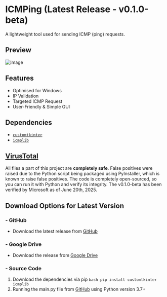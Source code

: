 # ICMPing (Latest Release - v0.1.0-beta)
A lightweight tool used for sending ICMP (ping) requests.


## Preview
![image](https://github.com/user-attachments/assets/347b5aff-1bf2-4233-82c5-5de86d9c6552)


## Features
- Optimised for Windows
- IP Validation
- Targeted ICMP Request
- User-Friendly & Simple GUI


## Dependencies
- [`customtkinter`](https://github.com/TomSchimansky/CustomTkinter)
- [`icmplib`](https://github.com/ValentinBELYN/icmplib)


## [VirusTotal](https://www.virustotal.com/gui/file/bc886450b4b0117a1c3692f460cc2fde6b39b92cc85ffd8ed9fbad6ca010a07a)
All files a part of this project are **completely safe**. False positives were raised due to the Python script being packaged using PyInstaller, which is known to raise false positives. The code is completely open-sourced, so you can run it with Python and verify its integrity. The v0.1.0-beta has been verified by Microsoft as of June 20th, 2025.


## Download Options for Latest Version

### - GitHub
- Download the latest release from [GitHub](https://github.com/Caleb-Greene/ICMPing/releases/tag/v0.1.0-beta)
### - Google Drive
- Download the release from [Google Drive](https://drive.google.com/drive/folders/1wt3lZsYCIsp06WSQC9oRksialB3ur3TI?usp=sharing)
### - Source Code
1. Download the dependencies via pip ```bash pip install customtkinter icmplib```
2. Running the main.py file from [GitHub](https://github.com/Caleb-Greene/ICMPing/releases/tag/v0.1.0-beta) using Python version 3.7+ 
